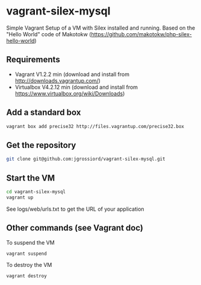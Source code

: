 vagrant-silex-mysql
==================

Simple Vagrant Setup of a VM with Silex installed and running.
Based on the "Hello World" code of Makotokw (https://github.com/makotokw/php-silex-hello-world)

Requirements
------------------
- Vagrant V1.2.2 min (download and install from http://downloads.vagrantup.com/)
- Virtualbox V4.2.12 min (download and install from https://www.virtualbox.org/wiki/Downloads)

Add a standard box
-------------------
```bash
vagrant box add precise32 http://files.vagrantup.com/precise32.box
```
Get the repository
-------------------
```bash
git clone git@github.com:jgrossiord/vagrant-silex-mysql.git
```
Start the VM
-------------------
```bash
cd vagrant-silex-mysql
vagrant up
```
See logs/web/urls.txt to get the URL of your application

Other commands (see Vagrant doc)
--------------------
To suspend the VM
```bash
vagrant suspend
```
To destroy the VM
```bash
vagrant destroy
```
